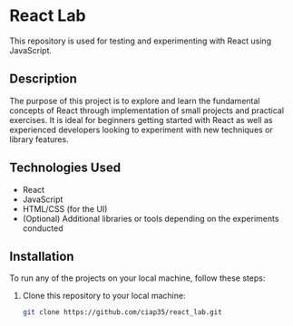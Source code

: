 # React Lab

This repository is used for testing and experimenting with React using JavaScript.

## Description

The purpose of this project is to explore and learn the fundamental concepts of React through implementation of small projects and practical exercises. It is ideal for beginners getting started with React as well as experienced developers looking to experiment with new techniques or library features.

## Technologies Used

- React
- JavaScript
- HTML/CSS (for the UI)
- (Optional) Additional libraries or tools depending on the experiments conducted

## Installation

To run any of the projects on your local machine, follow these steps:

1. Clone this repository to your local machine:

   ```bash
   git clone https://github.com/ciap35/react_lab.git
